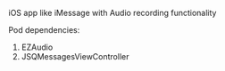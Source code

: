 iOS app like iMessage with Audio recording functionality

Pod dependencies:
1. EZAudio
2. JSQMessagesViewController
